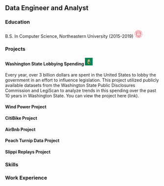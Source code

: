 ## Data Engineer and Analyst 

### Education
B.S. In Computer Science, Northeastern University (2015-2019) <img src="/images/neu.png" width=25px height=25px>

### Projects
#### Washington State Lobbying Spending <img src="/images/wa_flag.webp" width=25px height=25px>
Every year, over 3 billion dollars are spent in the United States to lobby the government in an effort to influence legislation.  This project utilized publicly available datasets from the Washington State Public Disclosures Commission and LegiScan to analyze trends in this spending over the past 10 years in Washington State.  You can view the project here (link).  

#### Wind Power Project

#### CitiBike Project

#### AirBnb Project

#### Peach Turnip Data Project

#### Slippi Replays Project


### Skills


### Work Experience
